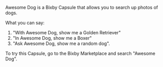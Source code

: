 Awesome Dog is a Bixby Capsule that allows you to search up photos of dogs.

What you can say:
1) "With Awesome Dog, show me a Golden Retriever"
2) "In Awesome Dog, show me a Boxer"
3) "Ask Awesome Dog, show me a random dog".

To try this Capsule, go to the Bixby Marketplace and search "Awesome Dog".
